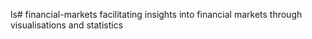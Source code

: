 ls# financial-markets
facilitating insights into financial markets through visualisations and statistics
